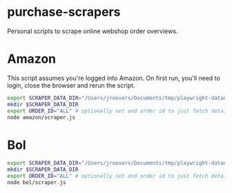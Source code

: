 # purchase-scrapers
Personal scripts to scrape online webshop order overviews.
# Amazon

This script assumes you're logged into Amazon. On first run, you'll need to login, close the browser and rerun the script.

```sh
export SCRAPER_DATA_DIR="/Users/jroovers/Documents/tmp/playwright-datadir"
mkdir $SCRAPER_DATA_DIR
export ORDER_ID="ALL" # optionally set and order id to just fetch details of a single order
node amazon/scraper.js
```

# Bol

```sh
export SCRAPER_DATA_DIR="/Users/jroovers/Documents/tmp/playwright-datadir"
mkdir $SCRAPER_DATA_DIR
export ORDER_ID="ALL" # optionally set and order id to just fetch details of a single order
node bol/scraper.js
```